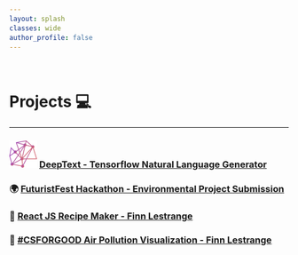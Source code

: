 ```yaml
---
layout: splash
classes: wide
author_profile: false
---
```


<br />

# Projects 💻

<hr />

### ![test](<images/deeptext(Custom).png>) <a href="https://internationalschoolaberdeen.github.io/aiproject/" target="_blank">DeepText - Tensorflow Natural Language Generator</a>

### 🌍 <a href="https://futuristfest.finnlestrange.tech" target="_blank">FuturistFest Hackathon - Environmental Project Submission</a>

### 🍔 <a href="https://recipe-ibhl.pages.dev/" target="_blank">React JS Recipe Maker - Finn Lestrange</a>

### 🌲 <a href="https://csforgood.finnlestrange.tech/" target="_blank">#CSFORGOOD Air Pollution Visualization - Finn Lestrange</a>
